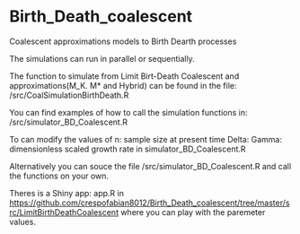 # Birth_Death_coalescent
Coalescent approximations models to Birth Dearth processes

The simulations can run in parallel or sequentially.

The function to simulate from Limit Birt-Death Coalescent and approximations(M_K. M* and Hybrid)
can be found in the file:
/src/CoalSimulationBirthDeath.R

You can find examples of how to call the simulation functions in:
/src/simulator_BD_Coalescent.R

To can modify  the values of 
n: sample size at present time 
Delta: 
Gamma: dimensionless scaled growth rate 
in 
simulator_BD_Coalescent.R

Alternatively you can souce the file /src/simulator_BD_Coalescent.R
and call the functions on your own.

Theres is a Shiny app: app.R in 
https://github.com/crespofabian8012/Birth_Death_coalescent/tree/master/src/LimitBirthDeathCoalescent
where you can play with the paremeter values.



